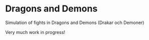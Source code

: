 # Dragons and Demons
Simulation of fights in Dragons and Demons (Drakar och Demoner)

Very much work in progress!
